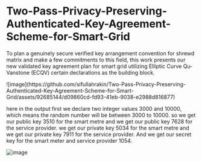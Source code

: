 # Two-Pass-Privacy-Preserving-Authenticated-Key-Agreement-Scheme-for-Smart-Grid

<p>To plan a genuinely secure verified key arrangement convention for shrewd matrix and make a few commitments to this field, this work presents our new validated key agreement plan for smart grid utilizing Elliptic Curve Qu-Vanstone (ECQV) certain declarations as the building block.</p> 
![image](https://github.com/sifullahrakin/Two-Pass-Privacy-Preserving-Authenticated-Key-Agreement-Scheme-for-Smart-Grid/assets/92685144/d09860cd-fd93-41eb-9038-e2988d816877)

<p>here in the output first we declare two integer values 3000 and 10000, which means the random number will be between 3000 to 10000. so we get our public key 3510 for the smart metre and we get our public key 7628 for the service provider. we get our private key 5034 for the smart metre and we get our private key 7911 for the service provider. And we get our secret key for the smart meter and service provider 1054.</p>

![image](https://github.com/sifullahrakin/Two-Pass-Privacy-Preserving-Authenticated-Key-Agreement-Scheme-for-Smart-Grid/assets/92685144/d7e9d4d7-7716-4b64-a19c-28c63986a130)
